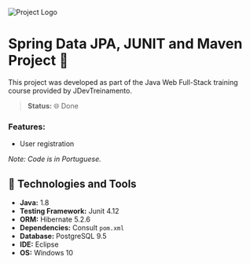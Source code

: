 ![Project Logo](https://user-images.githubusercontent.com/37045332/125006780-4de9f980-e035-11eb-8473-2e42c9b3dc6a.jpg)

# Spring Data JPA, JUNIT and Maven Project 🌱

This project was developed as part of the Java Web Full-Stack training course provided by JDevTreinamento.

> **Status:** 🌐 Done

### Features:
- User registration

_Note: Code is in Portuguese._

## 💼 Technologies and Tools
- **Java:** 1.8
- **Testing Framework:** Junit 4.12
- **ORM:** Hibernate 5.2.6
- **Dependencies:** Consult `pom.xml`
- **Database:** PostgreSQL 9.5
- **IDE:** Eclipse
- **OS:** Windows 10
